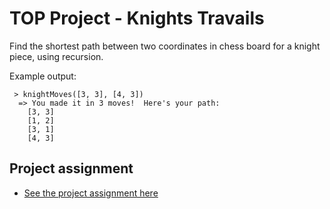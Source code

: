 # TOP Project - Knights Travails

Find the shortest path between two coordinates in chess board for a knight piece, using recursion.

Example output:

```
 > knightMoves([3, 3], [4, 3])
  => You made it in 3 moves!  Here's your path:
    [3, 3]
    [1, 2]
    [3, 1]
    [4, 3]
```

## Project assignment

- [See the project assignment here](https://www.theodinproject.com/lessons/javascript-knights-travails)
